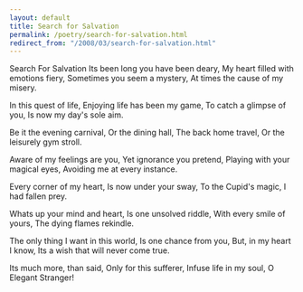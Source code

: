 ```yaml
---
layout: default
title: Search for Salvation
permalink: /poetry/search-for-salvation.html
redirect_from: "/2008/03/search-for-salvation.html"
---
```


Search For Salvation
Its been long you have been deary, My heart filled with emotions fiery,
Sometimes you seem a mystery, At times the cause of my misery.

In this quest of life, Enjoying life has been my game,
To catch a glimpse of you, Is now my day's sole aim.

Be it the evening carnival, Or the dining hall, 
The back home travel, Or the leisurely gym stroll.

Aware of my feelings are you, Yet ignorance you pretend,
Playing with your magical eyes, Avoiding me at every instance.

Every corner of my heart, Is now under your sway,
To the Cupid's magic, I had fallen prey.

Whats up your mind and heart, Is one unsolved riddle,
With every smile of yours, The dying flames rekindle.

The only thing I want in this world, Is one chance from you,
But, in my heart I know, Its a wish that will never come true.

Its much more, than said, Only for this sufferer,
Infuse life in my soul, O Elegant Stranger!
